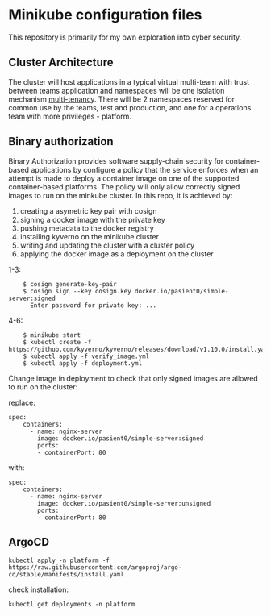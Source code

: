# Minikube configuration files 

This repository is primarily for my own exploration into cyber security.

## Cluster Architecture

The cluster will host applications in a typical virtual multi-team with trust between teams application and namespaces will be one isolation mechanism  [multi-tenancy](https://kubernetes.io/docs/concepts/security/multi-tenancy/). There will be 2 namespaces reserved for common use by the teams, test and production, and one for a operations team with more privileges - platform. 


## Binary authorization 

Binary Authorization provides software supply-chain security for container-based applications by configure a policy that the service enforces when an attempt is made to deploy a container image on one of the supported container-based platforms. The policy will only allow correctly signed images to run on the minkube cluster. In this repo, it is achieved by:

1. creating a asymetric key pair with cosign 
2. signing a docker image with the private key 
3. pushing metadata to the docker registry 
4. installing kyverno on the minikube cluster 
5. writing and updating the cluster with a cluster policy 
6. applying the docker image as a deployment on the cluster 

1-3:
```
    $ cosign generate-key-pair
    $ cosign sign --key cosign.key docker.io/pasient0/simple-server:signed
      Enter password for private key: ...
```

4-6:
```
    $ minikube start 
    $ kubectl create -f https://github.com/kyverno/kyverno/releases/download/v1.10.0/install.yaml
    $ kubectl apply -f verify_image.yml 
    $ kubectl apply -f deployment.yml
```

Change image in deployment to check that only signed images are allowed to run on the cluster: 

replace:
```
spec:
    containers:
      - name: nginx-server
        image: docker.io/pasient0/simple-server:signed
        ports:
        - containerPort: 80
```

with: 

```
spec:
    containers:
      - name: nginx-server
        image: docker.io/pasient0/simple-server:unsigned
        ports:
        - containerPort: 80
```

## ArgoCD
```
kubectl apply -n platform -f https://raw.githubusercontent.com/argoproj/argo-cd/stable/manifests/install.yaml
```

check installation:

```
kubectl get deployments -n platform 
```
